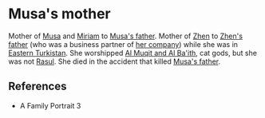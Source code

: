 # Musa's mother
Mother of [Musa](Person/Musa.md) and [Miriam](Person/Miriam.md) to [Musa's father](Musa's%20father). Mother of [Zhen](Person/Zhen.md) to [Zhen's father](Zhen's%20father) (who was a business partner of [her company](Person/Groups/Chevalier%20Business%20Conglomerate.md)) while she was in [Eastern Turkistan](Location/Regions/Eastern%20Turkistan.md). She worshipped [Al Muqit and Al Ba'ith](Religion/Al%20Muqit%20and%20Al%20Baith.md), cat gods, but she was not [Rasul](Person/Groups/Rasul.md). She died in the accident that killed [Musa's father](Musa's%20father).

## References
- A Family Portrait 3
